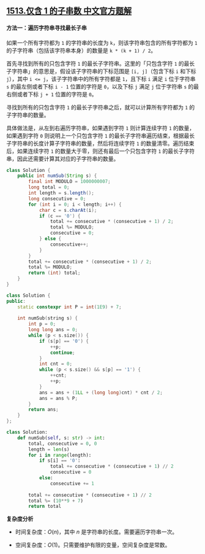 ## [1513.仅含 1 的子串数 中文官方题解](https://leetcode.cn/problems/number-of-substrings-with-only-1s/solutions/100000/jin-han-1-de-zi-chuan-shu-by-leetcode-solution)

#### 方法一：遍历字符串寻找最长子串

如果一个所有字符都为 `1` 的字符串的长度为 `k`，则该字符串包含的所有字符都为 `1` 的子字符串（包括该字符串本身）的数量是 `k * (k + 1) / 2`。

首先寻找到所有的只包含字符 `1` 的最长子字符串。这里的「只包含字符 `1` 的最长子字符串」的意思是，假设该子字符串的下标范围是 `[i, j]`（包含下标 `i` 和下标 `j`），其中 `i <= j`，该子字符串中的所有字符都是 `1`，且下标 `i` 满足 `i` 位于字符串 `s` 的最左侧或者下标 `i - 1` 位置的字符是 `0`，以及下标 `j` 满足 `j` 位于字符串 `s` 的最右侧或者下标 `j + 1` 位置的字符是 `0`。

寻找到所有的只包含字符 `1` 的最长子字符串之后，就可以计算所有字符都为 `1` 的子字符串的数量。

具体做法是，从左到右遍历字符串，如果遇到字符 `1` 则计算连续字符 `1` 的数量，如果遇到字符 `0` 则说明上一个只包含字符 `1` 的最长子字符串遍历结束，根据最长子字符串的长度计算子字符串的数量，然后将连续字符 `1` 的数量清零。遍历结束后，如果连续字符 `1` 的数量大于零，则还有最后一个只包含字符 `1` 的最长子字符串，因此还需要计算其对应的子字符串的数量。

```Java [sol1-Java]
class Solution {
    public int numSub(String s) {
        final int MODULO = 1000000007;
        long total = 0;
        int length = s.length();
        long consecutive = 0;
        for (int i = 0; i < length; i++) {
            char c = s.charAt(i);
            if (c == '0') {
                total += consecutive * (consecutive + 1) / 2;
                total %= MODULO;
                consecutive = 0;
            } else {
                consecutive++;
            }
        }
        total += consecutive * (consecutive + 1) / 2;
        total %= MODULO;
        return (int) total;
    }
}
```

```cpp [sol1-C++]
class Solution {
public:
    static constexpr int P = int(1E9) + 7;
    
    int numSub(string s) {
        int p = 0;
        long long ans = 0;
        while (p < s.size()) {
            if (s[p] == '0') {
                ++p;
                continue;
            }
            int cnt = 0;
            while (p < s.size() && s[p] == '1') {
                ++cnt;
                ++p;
            }
            ans = ans + (1LL + (long long)cnt) * cnt / 2;
            ans = ans % P;
        }
        return ans;
    }
};
```

```Python [sol1-Python3]
class Solution:
    def numSub(self, s: str) -> int:
        total, consecutive = 0, 0
        length = len(s)
        for i in range(length):
            if s[i] == '0':
                total += consecutive * (consecutive + 1) // 2
                consecutive = 0
            else:
                consecutive += 1
        
        total += consecutive * (consecutive + 1) // 2
        total %= (10**9 + 7)
        return total
```

**复杂度分析**

- 时间复杂度：$O(n)$，其中 $n$ 是字符串的长度。需要遍历字符串一次。

- 空间复杂度：$O(1)$。只需要维护有限的变量，空间复杂度是常数。